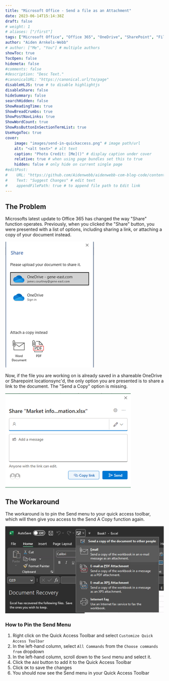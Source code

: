 ```yaml
---
title: "Microsoft Office - Send a file as an Attachment"
date: 2023-06-14T15:14:38Z
draft: false
# weight: 1
# aliases: ["/first"]
tags: ["Microsoft Office", "Office 365", "OneDrive", "SharePoint", "File Sharing", "Send File", "Attachment", "Productivity", "Software Tips", "Workaround", "Microsoft Excel", "Microsoft Word"]
author: "Aiden Arnkels-Webb"
# author: ["Me", "You"] # multiple authors
showToc: true
TocOpen: false
hidemeta: false
#comments: false
#description: "Desc Text."
#canonicalURL: "https://canonical.url/to/page"
disableHLJS: true # to disable highlightjs
disableShare: false
hideSummary: false
searchHidden: false
ShowReadingTime: true
ShowBreadCrumbs: true
ShowPostNavLinks: true
ShowWordCount: true
ShowRssButtonInSectionTermList: true
UseHugoToc: true
cover:
    image: "images/send-in-quickaccess.png" # image path/url
    alt: "<alt text>" # alt text
    caption: "Photo Credit: [Me]()" # display caption under cover
    relative: true # when using page bundles set this to true
    hidden: false # only hide on current single page
#editPost:
#    URL: "https://github.com/Aidenwebb/aidenwebb-com-blog-code/content"
#    Text: "Suggest Changes" # edit text
#    appendFilePath: true # to append file path to Edit link
---
```


## The Problem

Microsofts latest update to Office 365 has changed the way "Share" function operates. Previously, when you clicked the "Share" button, you were presented with a list of options, including sharing a link, or attaching a copy of your document instead.

![Old Share options ](images/old-share-options.png)

Now, if the file you are working on is already saved in a shareable OneDrive or Sharepoint locationsync'd, the only option you are presented is to share a link to the document. The "Send a Copy" option is missing.

![New Share options](images/new-share-options.png)

## The Workaround

The workaround is to pin the Send menu to your quick access toolbar, which will then give you access to the Send A Copy function again.

![Send in the Quick Access Toolbar](images/send-in-quickaccess.png)

### How to Pin the Send Menu

1. Right click on the Quick Access Toolbar and select `Customize Quick Access Toolbar`
2. In the left-hand column, select `All Commands` from the `Choose commands from` dropdown
3. In the left-hand column, scroll down to the `Send` menu and select it.
4. Click the `Add` button to add it to the Quick Access Toolbar
5. Click `OK` to save the changes
6. You should now see the Send menu in your Quick Access Toolbar
